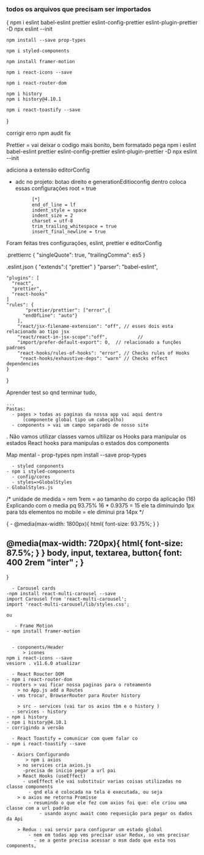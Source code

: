 ### todos os arquivos que precisam ser importados
{
	npm i eslint babel-eslint prettier eslint-config-prettier eslint-plugin-prettier -D
	npx eslint --init

	npm install --save prop-types

	npm i styled-components

	npm install framer-motion

	npm i react-icons --save

	npm i react-router-dom

	npm i history
	npm i history@4.10.1

	npm i react-toastify --save
}

corrigir erro
npm audit fix

  Prettier  = vai deixar o codigo mais bonito, bem formatado
  pega
  npm i eslint babel-eslint prettier eslint-config-prettier eslint-plugin-prettier -D
  npx eslint --init

adiciona a extensão editorConfig
  - adc no projeto: botao direito e generationEditioconfig
  dentro coloca essas configurações
    root = true

              [*]
              end_of_line = lf
              indent_style = space
              indent_size = 2
              charset = utf-8
              trim_trailing_whitespace = true
              insert_final_newline = true


Foram feitas tres configurações, eslint, prettier e editorConfig

.prettierrc
{
  "singleQuote": true,
  "trailingComma": es5
}

.eslint.json
{
       "extends":{
  	"prettier"
	 }
	"parser": "babel-eslint",

	"plugins": [
	  "react",
	  "prettier",
	  "react-hooks"
	]
	"rules": {
	       "prettier/prettier": ["error",{
          "endOfLine": "auto"}
        ],
        "react/jsx-filename-extension": "off", // esses dois esta relacionado ao tipo jsx
        "react/react-in-jsx-scope":"off",           //
        "import/prefer-default-export": 0,  // relacionado a funções padroes
        "react-hooks/rules-of-hooks": "error", // Checks rules of Hooks
         "react-hooks/exhaustive-deps": "warn" // Checks effect dependencies
    }
      

}

  Aprender test so qnd terminar tudo,

    ...
    Pastas:
      - pages > todas as paginas da nossa app vai aqui dentro
          (componente global tipo um cabeçalho)
      - components > vai um campo separado de nosso site


.   Não vamos utilizar classes vamos ultilizar os Hooks para manipular os estados
      React hooks para manipulas o estados dos components

 

Map mental
      - prop-types
	npm install --save prop-types

      - styled conponents
	- npm i styled-components
      - config/cores
      - styles=>GlobalStyles
	- GlobalStyles.js
  /*   unidade de medida = rem
     1rem = ao tamanho do corpo da aplicação (16)
     Explicando com o media
     pq 93.75%
        16 * 0.9375 = 15
      ele ta diminuindo 1px para tds elementos
            no mobile = ele diminui pra 14px
    */

{
	-
	@media(max-width: 1800px){
	    html{
        font-size: 93.75%;
    		}
	}

@media(max-width: 720px){
    html{
        font-size: 87.5%;
    }
}
body, input, textarea, button{
    font: 400 2rem "inter" ;
}
-

}

      - Carousel cards
	-npm install react-multi-carousel --save
	import Carousel from 'react-multi-carousel';
	import 'react-multi-carousel/lib/styles.css';
	
	ou

       - Frame Motion
	- npm install framer-motion


      - conponents/Header
          > icones
	npm i react-icons --save
	vesiorn . v11.6.0 atualizar

      - React Roucter DOM
	- npm i react-router-dom
	- routers > vai ficar nossa paginas para o roteamento
        > no App.js add a Routes
      - vms trocar, BrowserRouter para Router history

        > src - services (vai tar os axios tbm e o history )
      - services - history
	- npm i history
	- npm i history@4.10.1
	- corrigindo a versão

      - React Toastify = comunicar com quem falar co
	- npm i react-toastify --save

      - Axiors Configurando
     	   > npm i axios
        > no services cria axios.js
          -precisa de inicio pegar a url pai
        > React Hooks (useEffect)
          - useEffect ele vai substituir varias coisas utilizadas no classe components
            - qnd ela é colocada na tela é executada, ou seja
        > o axios me retorna Promisse
            - resumindo o que ele fez com axios foi que: ele criou uma classe com a url padrão
                - usando async await como requesição para pegar os dados da Api

        > Redux : vai servir para configurar um estado global
            - nem em todas app vms precisar usar Redux, so vms precisar
              - se a gente precisa acessar o msm dado que esta nos components, 

